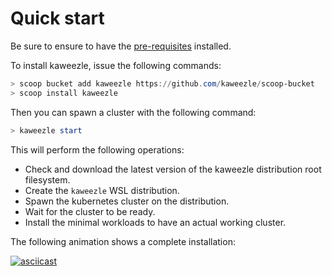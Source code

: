 # Quick start

Be sure to ensure to have the [pre-requisites](/prerequisites) installed.

To install kaweezle, issue the following commands:

```powershell
> scoop bucket add kaweezle https://github.com/kaweezle/scoop-bucket
> scoop install kaweezle
```

Then you can spawn a cluster with the following command:

```powershell
> kaweezle start
```

This will perform the following operations:

- Check and download the latest version of the kaweezle distribution root
  filesystem.
- Create the `kaweezle` WSL distribution.
- Spawn the kubernetes cluster on the distribution.
- Wait for the cluster to be ready.
- Install the minimal workloads to have an actual working cluster.

The following animation shows a complete installation:

[![asciicast](https://asciinema.org/a/461421.svg)](https://asciinema.org/a/461421)

